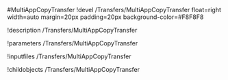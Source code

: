<!-- MOOSE Object Documentation Stub: Remove this when content is added. -->
#MultiAppCopyTransfer
!devel /Transfers/MultiAppCopyTransfer float=right width=auto margin=20px padding=20px background-color=#F8F8F8

!description /Transfers/MultiAppCopyTransfer

!parameters /Transfers/MultiAppCopyTransfer

!inputfiles /Transfers/MultiAppCopyTransfer

!childobjects /Transfers/MultiAppCopyTransfer
